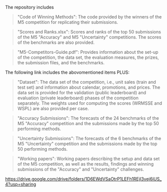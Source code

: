 The repository includes

>"Code of Winning Methods": The code provided by the winners of the M5 competition for replicating their submissions.

>"Scores and Ranks.xlsx": Scores and ranks of the top 50 submissions of the M5 "Accuracy" and M5 "Uncertainty" competitions. The scores of the benchmarks are also provided.

>"M5-Competitors-Guide.pdf": Provides information about the set-up of the competition, the data set, the evaluation measures, the prizes, the submission files, and the benchmarks.



The following link includes the abovomentioned items PLUS:

>"Dataset": The data set of the competition, i.e., unit sales (train and test set) and information about calendar, promotions, and prices. The data set is provided for the validation (public leaderboard) and evaluation (private leaderboard) phases of the competition separately. The weights used for computing the scores (WRMSSE and WSPL) are also provided per case.

>"Accuracy Submissions": The forecasts of the 24 benchmarks of the M5 "Accuracy" competition and the submissions made by the top 50 performing methods.

>"Uncertainty Submissions": The forecasts of the 6 benchmarks of the M5 "Uncertainty" competition and the submissions made by the top 50 performing methods.

>"Working papers": Working papers describing the setup and data set of the M5 competition, as well as the results, findings and winning submissions of the "Accuracy" and "Uncertainty" challenges.

https://drive.google.com/drive/folders/1D6EWdVSaOtrP1LEFh1REjI3vej6iUS_4?usp=sharing



